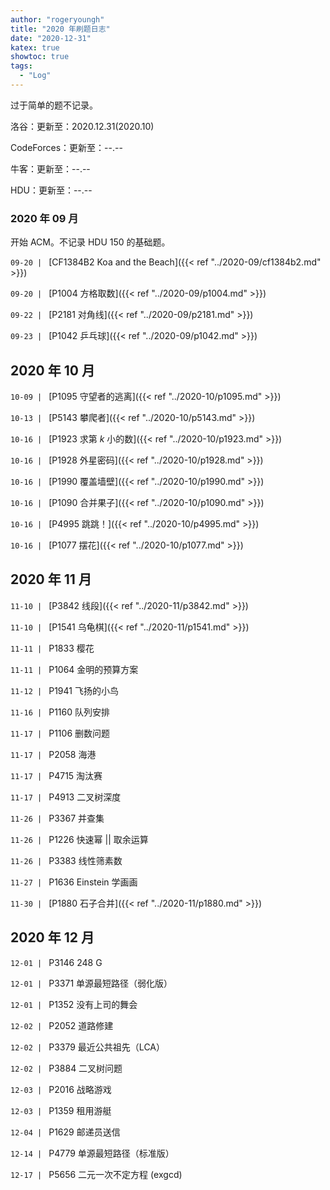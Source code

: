 ```yaml
---
author: "rogeryoungh"
title: "2020 年刷题日志"
date: "2020-12-31"
katex: true
showtoc: true
tags:
  - "Log"
---
```


过于简单的题不记录。

洛谷：更新至：2020.12.31(2020.10)

CodeForces：更新至：--.--

牛客：更新至：--.--

HDU：更新至：--.--

### 2020 年 09 月

开始 ACM。不记录 HDU 150 的基础题。

`09-20 | ` [CF1384B2 Koa and the Beach]({{< ref "../2020-09/cf1384b2.md" >}})

`09-20 | ` [P1004 方格取数]({{< ref "../2020-09/p1004.md" >}})

`09-22 | ` [P2181 对角线]({{< ref "../2020-09/p2181.md" >}})

`09-23 | ` [P1042 乒乓球]({{< ref "../2020-09/p1042.md" >}})

## 2020 年 10 月

`10-09 | ` [P1095 守望者的逃离]({{< ref "../2020-10/p1095.md" >}})

`10-13 | ` [P5143 攀爬者]({{< ref "../2020-10/p5143.md" >}})

`10-16 | ` [P1923 求第 $k$ 小的数]({{< ref "../2020-10/p1923.md" >}})

`10-16 | ` [P1928 外星密码]({{< ref "../2020-10/p1928.md" >}})

`10-16 | ` [P1990 覆盖墙壁]({{< ref "../2020-10/p1990.md" >}})

`10-16 | ` [P1090 合并果子]({{< ref "../2020-10/p1090.md" >}})

`10-16 | ` [P4995 跳跳！]({{< ref "../2020-10/p4995.md" >}})

`10-16 | ` [P1077 摆花]({{< ref "../2020-10/p1077.md" >}})

## 2020 年 11 月

`11-10 | ` [P3842 线段]({{< ref "../2020-11/p3842.md" >}})

`11-10 | ` [P1541 乌龟棋]({{< ref "../2020-11/p1541.md" >}})

`11-11 | ` P1833 樱花

`11-11 | ` P1064 金明的预算方案

`11-12 | ` P1941 飞扬的小鸟

`11-16 | ` P1160 队列安排

`11-17 | ` P1106 删数问题

`11-17 | ` P2058 海港

`11-17 | ` P4715 淘汰赛

`11-17 | ` P4913 二叉树深度

`11-26 | ` P3367 并查集

`11-26 | ` P1226 快速幂 || 取余运算

`11-26 | ` P3383 线性筛素数

`11-27 | ` P1636 Einstein 学画画

`11-30 | ` [P1880 石子合并]({{< ref "../2020-11/p1880.md" >}})

## 2020 年 12 月

`12-01 | ` P3146 248 G

`12-01 | ` P3371 单源最短路径（弱化版）

`12-01 | ` P1352 没有上司的舞会

`12-02 | ` P2052 道路修建

`12-02 | ` P3379 最近公共祖先（LCA）

`12-02 | ` P3884 二叉树问题

`12-03 | ` P2016 战略游戏

`12-03 | ` P1359 租用游艇

`12-04 | ` P1629 邮递员送信

`12-14 | ` P4779 单源最短路径（标准版）

`12-17 | ` P5656 二元一次不定方程 (exgcd)
